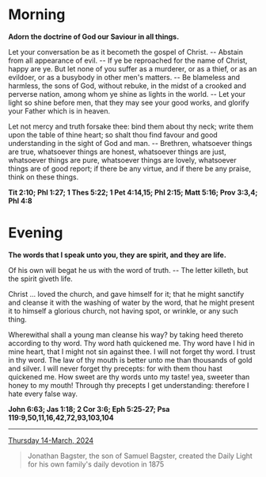 # Morning

**Adorn the doctrine of God our Saviour in all things.**
 
Let your conversation be as it becometh the gospel of Christ. -- Abstain from all appearance of evil. -- If ye be reproached for the name of Christ, happy are ye. But let none of you suffer as a murderer, or as a thief, or as an evildoer, or as a busybody in other men's matters. -- Be blameless and harmless, the sons of God, without rebuke, in the midst of a crooked and perverse nation, among whom ye shine as lights in the world. -- Let your light so shine before men, that they may see your good works, and glorify your Father which is in heaven.
 
Let not mercy and truth forsake thee: bind them about thy neck; write them upon the table of thine heart; so shalt thou find favour and good understanding in the sight of God and man. -- Brethren, whatsoever things are true, whatsoever things are honest, whatsoever things are just, whatsoever things are pure, whatsoever things are lovely, whatsoever things are of good report; if there be any virtue, and if there be any praise, think on these things.  

**Tit 2:10; Phl 1:27; 1 Thes 5:22; 1 Pet 4:14,15; Phl 2:15; Matt 5:16; Prov 3:3,4; Phl 4:8**

# Evening

**The words that I speak unto you, they are spirit, and they are life.**
 
Of his own will begat he us with the word of truth. -- The letter killeth, but the spirit giveth life.
 
Christ ... loved the church, and gave himself for it; that he might sanctify and cleanse it with the washing of water by the word, that he might present it to himself a glorious church, not having spot, or wrinkle, or any such thing.
 
Wherewithal shall a young man cleanse his way? by taking heed thereto according to thy word. Thy word hath quickened me. Thy word have I hid in mine heart, that I might not sin against thee. I will not forget thy word. I trust in thy word. The law of thy mouth is better unto me than thousands of gold and silver. I will never forget thy precepts: for with them thou hast quickened me. How sweet are thy words unto my taste! yea, sweeter than honey to my mouth! Through thy precepts I get understanding: therefore I hate every false way.  

**John 6:63; Jas 1:18; 2 Cor 3:6; Eph 5:25‑27; Psa 119:9,50,11,16,42,72,93,103,104**

---

[Thursday 14-March, 2024](https://t.me/s/daily_light)

> Jonathan Bagster, the son of Samuel Bagster, created the Daily Light for his own family's daily devotion in 1875


